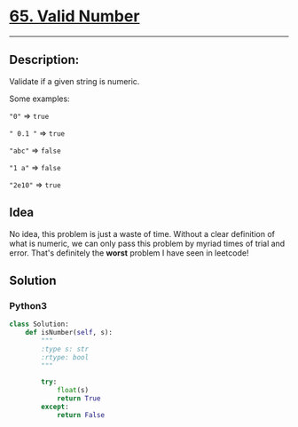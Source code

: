 # [65. Valid Number](https://leetcode.com/problems/valid-number/description/)
---

## Description:

Validate if a given string is numeric.

Some examples:

`"0"` => `true`

`" 0.1 "` => `true`

`"abc"` => `false`

`"1 a"` => `false`

`"2e10"` => `true`

## Idea

No idea, this problem is just a waste of time. Without a clear definition of what is numeric, we can only pass this problem by myriad times of trial and error. That's definitely the **worst** problem I have seen in leetcode!

## Solution

### Python3

```python
class Solution:
    def isNumber(self, s):
        """
        :type s: str
        :rtype: bool
        """
        
        try:
            float(s)
            return True
        except:
            return False
```



